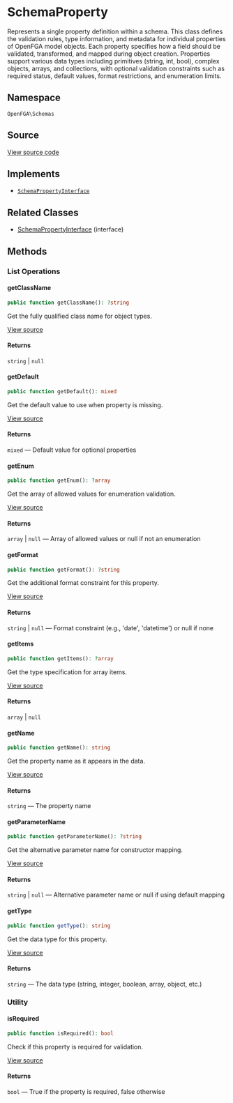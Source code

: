 # SchemaProperty

Represents a single property definition within a schema. This class defines the validation rules, type information, and metadata for individual properties of OpenFGA model objects. Each property specifies how a field should be validated, transformed, and mapped during object creation. Properties support various data types including primitives (string, int, bool), complex objects, arrays, and collections, with optional validation constraints such as required status, default values, format restrictions, and enumeration limits.

## Namespace

`OpenFGA\Schemas`

## Source

[View source code](https://github.com/evansims/openfga-php/blob/main/src/Schemas/SchemaProperty.php)

## Implements

* [`SchemaPropertyInterface`](SchemaPropertyInterface.md)

## Related Classes

* [SchemaPropertyInterface](Schemas/SchemaPropertyInterface.md) (interface)

## Methods

### List Operations

#### getClassName

```php
public function getClassName(): ?string

```

Get the fully qualified class name for object types.

[View source](https://github.com/evansims/openfga-php/blob/main/src/Schemas/SchemaProperty.php#L53)

#### Returns

`string` &#124; `null`

#### getDefault

```php
public function getDefault(): mixed

```

Get the default value to use when property is missing.

[View source](https://github.com/evansims/openfga-php/blob/main/src/Schemas/SchemaProperty.php#L62)

#### Returns

`mixed` — Default value for optional properties

#### getEnum

```php
public function getEnum(): ?array

```

Get the array of allowed values for enumeration validation.

[View source](https://github.com/evansims/openfga-php/blob/main/src/Schemas/SchemaProperty.php#L71)

#### Returns

`array` &#124; `null` — Array of allowed values or null if not an enumeration

#### getFormat

```php
public function getFormat(): ?string

```

Get the additional format constraint for this property.

[View source](https://github.com/evansims/openfga-php/blob/main/src/Schemas/SchemaProperty.php#L80)

#### Returns

`string` &#124; `null` — Format constraint (e.g., &#039;date&#039;, &#039;datetime&#039;) or null if none

#### getItems

```php
public function getItems(): ?array

```

Get the type specification for array items.

[View source](https://github.com/evansims/openfga-php/blob/main/src/Schemas/SchemaProperty.php#L89)

#### Returns

`array` &#124; `null`

#### getName

```php
public function getName(): string

```

Get the property name as it appears in the data.

[View source](https://github.com/evansims/openfga-php/blob/main/src/Schemas/SchemaProperty.php#L98)

#### Returns

`string` — The property name

#### getParameterName

```php
public function getParameterName(): ?string

```

Get the alternative parameter name for constructor mapping.

[View source](https://github.com/evansims/openfga-php/blob/main/src/Schemas/SchemaProperty.php#L107)

#### Returns

`string` &#124; `null` — Alternative parameter name or null if using default mapping

#### getType

```php
public function getType(): string

```

Get the data type for this property.

[View source](https://github.com/evansims/openfga-php/blob/main/src/Schemas/SchemaProperty.php#L116)

#### Returns

`string` — The data type (string, integer, boolean, array, object, etc.)

### Utility

#### isRequired

```php
public function isRequired(): bool

```

Check if this property is required for validation.

[View source](https://github.com/evansims/openfga-php/blob/main/src/Schemas/SchemaProperty.php#L125)

#### Returns

`bool` — True if the property is required, false otherwise
